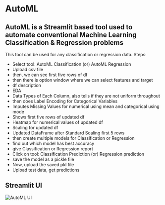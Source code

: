 # AutoML


## AutoML is a Streamlit based tool used to automate conventional Machine Learning Classification & Regression problems

This tool can be used for any classification or regression data.
Steps:

- Select tool: AutoML Classification (or) AutoML Regression
- Upload csv file
- then, we can see first five rows of df
- then there is option window where we can select features and target
- df description
- EDA
- Data Types of Each Column, also tells if they are not uniform throughout
- then does Label Encoding for Categorical Variables
- Imputes Missing Values for numerical using mean and categorical using mode
- Shows first five rows of updated df
- Heatmap for numerical values of updated df
- Scaling for updated df
- Updated DataFrame after Standard Scaling first 5 rows
- then create multiple models for Classification or Regression
- find out which model has best accuracy
- give Classification or Regression report
- Click on tool: Classification Prediction (or) Regression prediction
- save the model as a pickle file
- Now, upload the saved pkl file
- Upload test data, get predictions

## Streamlit UI 
![AutoML UI](https://github.com/AmanChainpure/AutoML/assets/161191503/1253d564-bedf-4a2b-ac92-6b4eb96c7ab2)
